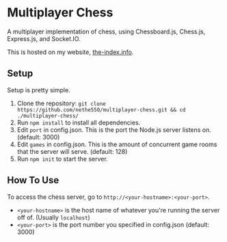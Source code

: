 # Multiplayer Chess
A multiplayer implementation of chess, using Chessboard.js, Chess.js, Express.js, and Socket.IO.

This is hosted on my website, [the-index.info](http://the-index.info:25565).

## Setup
Setup is pretty simple.

1. Clone the repository: `git clone https://github.com/nethe550/multiplayer-chess.git && cd ./multiplayer-chess/`
2. Run `npm install` to install all dependencies.
3. Edit `port` in config.json. This is the port the Node.js server listens on. (default: 3000)
4. Edit `games` in config.json. This is the amount of concurrent game rooms that the server will serve. (default: 128)
5. Run `npm init` to start the server.

## How To Use
To access the chess server, go to `http://<your-hostname>:<your-port>`.

- `<your-hostname>` is the host name of whatever you're running the server off of. (Usually `localhost`)
- `<your-port>` is the port number you specified in config.json (default: 3000)
